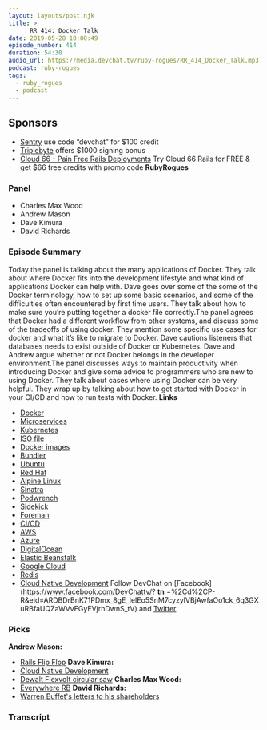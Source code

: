 ```yaml
---
layout: layouts/post.njk
title: >
      RR 414: Docker Talk
date: 2019-05-28 10:00:49
episode_number: 414
duration: 54:30
audio_url: https://media.devchat.tv/ruby-rogues/RR_414_Docker_Talk.mp3
podcast: ruby-rogues
tags: 
  - ruby_rogues
  - podcast
---
```


## **Sponsors**

- [Sentry](https://sentry.io/) use code “devchat” for $100 credit
- [Triplebyte](https://triplebyte.com/rogues) offers $1000 signing bonus
- [Cloud 66 - Pain Free Rails Deployments](https://cloud66.com/rails?utm_source=-&utm_medium=-&utm_campaign=ruby-rogues) Try Cloud 66 Rails for FREE & get $66 free credits with promo code **RubyRogues**

### **Panel**

- Charles Max Wood
- Andrew Mason
- Dave Kimura
- David Richards

### **Episode Summary**
Today the panel is talking about the many applications of Docker. They talk about where Docker fits into the development lifestyle and what kind of applications Docker can help with. Dave goes over some of the some of the Docker terminology, how to set up some basic scenarios, and some of the difficulties often encountered by first time users. They talk about how to make sure you’re putting together a docker file correctly.The panel agrees that Docker had a different workflow from other systems, and discuss some of the tradeoffs of using docker. They mention some specific use cases for docker and what it’s like to migrate to Docker. Dave cautions listeners that databases needs to exist outside of Docker or Kubernetes. Dave and Andrew argue whether or not Docker belongs in the developer environment.The panel discusses ways to maintain productivity when introducing Docker and give some advice to programmers who are new to using Docker. They talk about cases where using Docker can be very helpful. They wrap up by talking about how to get started with Docker in your CI/CD and how to run tests with Docker. **Links**
- [Docker](https://www.docker.com/)
- [Microservices](https://microservices.io/)
- [Kubernetes](https://kubernetes.io/)
- [ISO file](https://www.lifewire.com/iso-file-2625923)
- [Docker images](https://docs.docker.com/engine/reference/commandline/images/)
- [Bundler](https://github.com/bundler/bundler)
- [Ubuntu](https://www.ubuntu.com/)
- [Red Hat](https://www.redhat.com/en)
- [Alpine Linux](https://alpinelinux.org/)
- [Sinatra](https://github.com/sinatra/sinatra)
- [Podwrench](https://podwrench.com/)
- [Sidekick](https://sidekickcode.com/)
- [Foreman](https://github.com/theforeman/foreman)
- [CI/CD](https://www.atlassian.com/continuous-delivery/principles/continuous-integration-vs-delivery-vs-deployment)
- [AWS](https://aws.amazon.com/)
- [Azure](https://azure.microsoft.com/en-us/)
- [DigitalOcean](https://www.digitalocean.com/)
- [Elastic Beanstalk](https://aws.amazon.com/elasticbeanstalk/)
- [Google Cloud](https://console.developers.google.com/)
- [Redis](https://redis.io/)
- [Cloud Native Development](https://github.com/cloudnativedevelopment/cnd)
Follow DevChat on [Facebook](https://www.facebook.com/DevChattv/? __tn__ =%2Cd%2CP-R&eid=ARDBDrBnK71PDmx_8gE_IeIEo5SnM7cyzylVBjAwfaOo1ck_6q3GXuRBfaUQZaWVvFGyEVjrhDwnS_tV) and [Twitter](https://twitter.com/devchattv?lang=en)
### **Picks**
 **Andrew Mason:**
- [Rails Flip Flop](https://github.com/bweave/rails-flip-flop)
**Dave Kimura:**
- [Cloud Native Development](https://github.com/cloudnativedevelopment/cnd)
- [Dewalt Flexvolt circular saw](https://www.dewalt.com/products/power-tools/saws/circular-saws/flexvolt-60v-max-714-in-184--mm-circular-saw-wbrake-kit/dcs575t2)
**Charles Max Wood:**
- [Everywhere RB](https://keepcurrentacademy.com/everywhererb/)
**David Richards:**
- [Warren Buffet's letters to his shareholders](http://www.berkshirehathaway.com/letters/letters.html)


### Transcript


